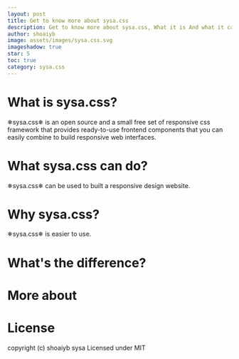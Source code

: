 ```yaml
---
layout: post
title: Get to know more about sysa.css
description: Get to know more about sysa.css, What it is And what it can do.
author: shoaiyb
image: assets/images/sysa.css.svg
imageshadow: true
star: 5
toc: true
category: sysa.css
---
```



# What is sysa.css?
❄sysa.css❄ is an open source and a small free set of responsive css framework that provides ready-to-use frontend components that you can easily combine to build responsive web interfaces.

# What sysa.css can do?
❄sysa.css❄ can be used to built a responsive design website.
# Why sysa.css?
❄sysa.css❄ is easier to use.
# What's the difference?

# More about
# License
copyright (c) shoaiyb sysa
Licensed under MIT
